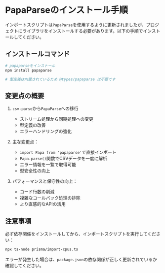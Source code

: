 # PapaParseのインストール手順

インポートスクリプトは`PapaParse`を使用するように更新されましたが、プロジェクトにライブラリをインストールする必要があります。以下の手順でインストールしてください。

## インストールコマンド

```bash
# papaparseをインストール
npm install papaparse

# 型定義は内蔵されているため @types/papaparse は不要です
```

## 変更点の概要

1. `csv-parse`から`PapaParse`への移行
   - ストリーム処理から同期処理への変更
   - 型定義の改善
   - エラーハンドリングの強化

2. 主な変更点：
   - `import Papa from 'papaparse'`で直接インポート
   - `Papa.parse()`関数でCSVデータを一度に解析
   - エラー情報を一覧で取得可能
   - 型安全性の向上
   
3. パフォーマンスと保守性の向上：
   - コード行数の削減
   - 複雑なコールバック処理の排除
   - より直感的なAPIの活用

## 注意事項

必ず依存関係をインストールしてから、インポートスクリプトを実行してください：

```bash
npx ts-node prisma/import-cpus.ts
```

エラーが発生した場合は、`package.json`の依存関係が正しく更新されているか確認してください。
